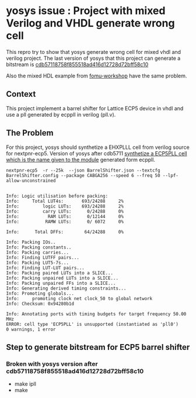 # yosys issue : Project with mixed Verilog and VHDL generate wrong cell  

This repro try to show that yosys generate wrong cell for mixed vhdl and verilog project. The last version of yosys that this project can generate a bitstream is  [cdb57118758f855518ad416d12728d72bff58c10](https://github.com/YosysHQ/yosys/commit/cdb57118758f855518ad416d12728d72bff58c10)

Also the mixed HDL example from [fomu-workshop](https://github.com/im-tomu/fomu-workshop/tree/master/hdl/mixed/blink) have the same problem.


## Context
This project implement a barrel shifter for Lattice ECP5 device in vhdl and use a pll generated by ecppll in verilog (pll.v).  


## The Problem
For this project, yosys should synthetize a EHXPLLL cell from verilog source for nextpnr-ecp5. Version of yosys after cdb5711 <u>synthetize a ECP5PLL cell which is the name given to the module</u> generated form ecppll.  

```
nextpnr-ecp5  -r --25k  --json BarrelShifter.json --textcfg BarrelShifter.config --package CABGA256 --speed 6 --freq 50 --lpf-allow-unconstrained


Info: Logic utilisation before packing:
Info:     Total LUT4s:       693/24288     2%
Info:         logic LUTs:    693/24288     2%
Info:         carry LUTs:      0/24288     0%
Info:           RAM LUTs:      0/12144     0%
Info:          RAMW LUTs:      0/ 6072     0%

Info:      Total DFFs:        64/24288     0%

Info: Packing IOs..
Info: Packing constants..
Info: Packing carries...
Info: Finding LUTFF pairs...
Info: Packing LUT5-7s...
Info: Finding LUT-LUT pairs...
Info: Packing paired LUTs into a SLICE...
Info: Packing unpaired LUTs into a SLICE...
Info: Packing unpaired FFs into a SLICE...
Info: Generating derived timing constraints...
Info: Promoting globals...
Info:     promoting clock net clock_50 to global network
Info: Checksum: 0x94280b1d

Info: Annotating ports with timing budgets for target frequency 50.00 MHz
ERROR: cell type 'ECP5PLL' is unsupported (instantiated as 'pll0')
0 warnings, 1 error

```

## Step to generate bitstream for ECP5 barrel shifter


### Broken with yosys version after cdb57118758f855518ad416d12728d72bff58c10  
* make ipll
* make




